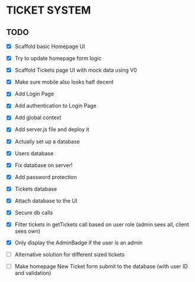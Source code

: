 # TICKET SYSTEM

## TODO

- [x] Scaffold basic Homepage UI
- [x] Try to update homepage form logic

- [X] Scaffold Tickets page UI with mock data using V0
- [X] Make sure mobile also looks half decent

- [X] Add Login Page
- [X] Add authentication to Login Page

- [X] Add global context

- [X] Add server.js file and deploy it

- [X] Actually set up a database
- [X] Users database

 - [X] Fix database on server!

- [X] Add password protection

- [X] Tickets database
- [X] Attach database to the UI

- [X] Secure db calls
- [X] Filter tickets in getTickets call based on user role (admin sees all, client sees own)

- [X] Only display the AdminBadge if the user is an admin
- [ ] Alternative solution for different sized tickets

- [ ] Make homepage New Ticket form submit to the database (with user ID and validation)